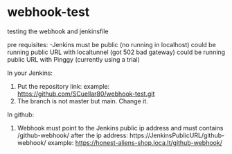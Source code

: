 # webhook-test
testing the webhook and jenkinsfile
 
pre requisites:
-Jenkins must be public (no running in localhost)
  could be running public URL with localtunnel (got 502 bad gateway)
  could be running public URL with Pinggy (currently using a trial)

In your Jenkins:
1) Put the repository link: 
example:  https://github.com/SCuellar80/webhook-test.git
2) The branch is not master but main. Change it.

In github:
1)  Webhook must point to the Jenkins public ip address and must contains /github-webhook/ after the ip address: 
  https://JenkinsPublicURL/github-webhook/
  example: https://honest-aliens-shop.loca.lt/github-webhook/
